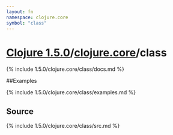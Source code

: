 ```yaml
---
layout: fn
namespace: clojure.core
symbol: "class"
---
```


# [Clojure 1.5.0](../../)/[clojure.core](../)/class

{% include 1.5.0/clojure.core/class/docs.md %}

##Examples

{% include 1.5.0/clojure.core/class/examples.md %}
## Source
{% include 1.5.0/clojure.core/class/src.md %}

